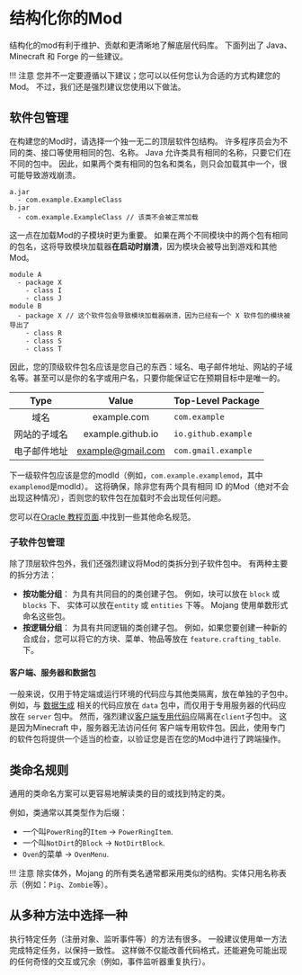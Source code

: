 结构化你的Mod
====================

结构化的mod有利于维护、贡献和更清晰地了解底层代码库。 下面列出了 Java、Minecraft 和 Forge 的一些建议。

!!! 注意
    您并不一定要遵循以下建议；您可以以任何您认为合适的方式构建您的Mod。 不过，我们还是强烈建议您使用以下做法。

软件包管理
---------

在构建您的Mod时，请选择一个独一无二的顶层软件包结构。 许多程序员会为不同的类、接口等使用相同的包、名称。 Java 允许类具有相同的名称，只要它们在不同的包中。 因此，如果两个类有相同的包名和类名，则只会加载其中一个，很可能导致游戏崩溃。

```
a.jar
  - com.example.ExampleClass
b.jar
  - com.example.ExampleClass // 该类不会被正常加载
```

这一点在加载Mod的子模块时更为重要。 如果在两个不同模块中的两个包有相同的包名，这将导致模块加载器**在启动时崩溃**，因为模块会被导出到游戏和其他Mod。
```
module A
  - package X
    - class I
    - class J
module B
  - package X // 这个软件包会导致模块加载器崩溃，因为已经有一个 X 软件包的模块被导出了
    - class R
    - class S
    - class T
```

因此，您的顶级软件包名应该是您自己的东西：域名、电子邮件地址、网站的子域名等。甚至可以是你的名字或用户名，只要你能保证它在预期目标中是唯一的。

Type      | Value             | Top-Level Package
:---:     | :---:             | :---
域名| example.com       | `com.example`
网站的子域名| example.github.io | `io.github.example`
电子邮件地址     | example@gmail.com | `com.gmail.example`

下一级软件包应该是您的modId（例如，`com.example.examplemod`，其中`examplemod`是modId）。 这将确保，除非您有两个具有相同 ID 的Mod（绝对不会出现这种情况），否则您的软件包在加载时不会出现任何问题。

您可以在[Oracle 教程页面][naming].中找到一些其他命名规范。

### 子软件包管理

除了顶层软件包外，我们还强烈建议将Mod的类拆分到子软件包中。 有两种主要的拆分方法：

* **按功能分组**： 为具有共同目的的类创建子包。 例如，块可以放在 `block` 或 `blocks` 下、 实体可以放在`entity` 或 `entities` 下等。 Mojang 使用单数形式命名这些包。
* **按逻辑分组**： 为具有共同逻辑的类创建子包。 例如，如果您要创建一种新的合成台，您可以将它的方块、菜单、物品等放在 `feature.crafting_table`. 下。

#### 客户端、服务器和数据包

一般来说，仅用于特定端或运行环境的代码应与其他类隔离，放在单独的子包中。 例如，与 [数据生成][datagen] 相关的代码应放在 `data` 包中，而仅用于专用服务器的代码应放在 `server` 包中。
然而，强烈建议[客户端专用代码][sides]应隔离在`client`子包中。 这是因为Minecraft 中，服务器无法访问任何 客户端专用软件包。因此，使用专门的软件包将提供一个适当的检查，以验证您是否在您的Mod中进行了跨端操作。

类命名规则
--------------------

通用的类命名方案可以更容易地解读类的目的或找到特定的类。

例如，类通常以其类型作为后缀：

* 一个叫`PowerRing`的`Item` -> `PowerRingItem`.
* 一个叫`NotDirt`的`Block` -> `NotDirtBlock`.
* `Oven`的菜单 -> `OvenMenu`.

!!! 注意
    除实体外，Mojang 的所有类名通常都采用类似的结构。实体只用名称表示（例如：`Pig`、`Zombie`等）。

从多种方法中选择一种
---------------------------

执行特定任务（注册对象、监听事件等）的方法有很多。 一般建议使用单一方法完成特定任务，以保持一致性。 这样做不仅能改善代码格式，还能避免可能出现的任何奇怪的交互或冗余（例如，事件监听器重复执行）。

[naming]: https://docs.oracle.com/javase/tutorial/java/package/namingpkgs.html
[datagen]: ../datagen/index.md
[sides]: ../concepts/sides.md

